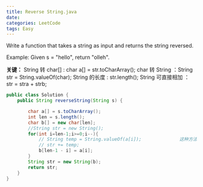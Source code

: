 ```yaml
---
title: Reverse String.java
date: 
categories: LeetCode
tags: Easy
---
```



Write a function that takes a string as input and returns the string reversed.

Example:
Given s = "hello", return "olleh".
<!-- more -->
**关键：**
String 转 char[] : char a[] = str.toCharArray();
char 转 String ：String str = String.valueOf(char);
String 的长度 : str.length();
String 可直接相加 ： str = stra + strb;


``` java
public class Solution {
    public String reverseString(String s) {

        char a[] = s.toCharArray();
        int len = s.length();
        char b[] = new char[len];
        //String str = new String();
        for(int i=len-1;i>=0;i--){
            // String temp = String.valueOf(a[i]);              这种方法时间效率低，A不过
            // str += temp;
            b[len-1 - i] = a[i];
        }
        String str = new String(b);
        return str;
    }
}
```
